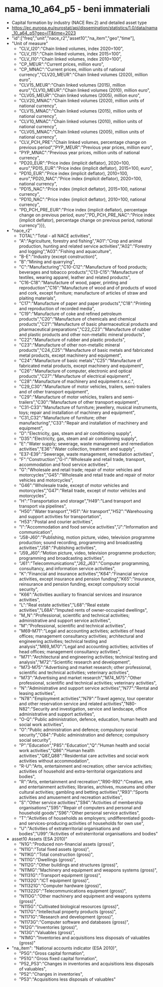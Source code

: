 # nama_10_a64_p5 - beni immateriali

- Capital formation by industry (NACE Rev.2) and detailed asset type
- https://ec.europa.eu/eurostat/api/dissemination/statistics/1.0/data/nama_10_a64_p5?geo=IT&time=2023
- "id":["freq","unit","nace_r2","asset10","na_item","geo","time"],
- "Unit of measure"
	- "CLV_I20":"Chain linked volumes, index 2020=100",
	- "CLV_I15":"Chain linked volumes, index 2015=100",
	- "CLV_I10":"Chain linked volumes, index 2010=100",
	- "CP_MEUR":"Current prices, million euro",
	- "CP_MNAC":"Current prices, million units of national currency","CLV20_MEUR":"Chain linked volumes (2020), million euro",
	- "CLV15_MEUR":"Chain linked volumes (2015), million euro","CLV10_MEUR":"Chain linked volumes (2010), million euro",
	- "CLV05_MEUR":"Chain linked volumes (2005), million euro",
	- "CLV20_MNAC":"Chain linked volumes (2020), million units of national currency",
	- "CLV15_MNAC":"Chain linked volumes (2015), million units of national currency",
	- "CLV10_MNAC":"Chain linked volumes (2010), million units of national currency",
	- "CLV05_MNAC":"Chain linked volumes (2005), million units of national currency",
	- "CLV_PCH_PRE":"Chain linked volumes, percentage change on previous period","PYP_MEUR":"Previous year prices, million euro",
	- "PYP_MNAC":"Previous year prices, million units of national currency",
	- "PD20_EUR":"Price index (implicit deflator), 2020=100, euro","PD15_EUR":"Price index (implicit deflator), 2015=100, euro",
	- "PD10_EUR":"Price index (implicit deflator), 2010=100, euro","PD20_NAC":"Price index (implicit deflator), 2020=100, national currency",
	- "PD15_NAC":"Price index (implicit deflator), 2015=100, national currency",
	- "PD10_NAC":"Price index (implicit deflator), 2010=100, national currency",
	- "PD_PCH_PRE_EUR":"Price index (implicit deflator), percentage change on previous period, euro","PD_PCH_PRE_NAC":"Price index (implicit deflator), percentage change on previous period, national currency"}}},
- "nace_r2"
	- TOTAL":"Total - all NACE activities",
	- "A":"Agriculture, forestry and fishing","A01":"Crop and animal production, hunting and related service activities","A02":"Forestry and logging","A03":"Fishing and aquaculture",
	- "B-E":"Industry (except construction)",
	- "B":"Mining and quarrying",
	- "C":"Manufacturing","C10-C12":"Manufacture of food products; beverages and tobacco products","C13-C15":"Manufacture of textiles, wearing apparel, leather and related products",
	- "C16-C18":"Manufacture of wood, paper, printing and reproduction","C16":"Manufacture of wood and of products of wood and cork, except furniture; manufacture of articles of straw and plaiting materials",
	- "C17":"Manufacture of paper and paper products","C18":"Printing and reproduction of recorded media",
	- "C19":"Manufacture of coke and refined petroleum products","C20":"Manufacture of chemicals and chemical products","C21":"Manufacture of basic pharmaceutical products and pharmaceutical preparations","C22_C23":"Manufacture of rubber and plastic products and other non-metallic mineral products",
	- "C22":"Manufacture of rubber and plastic products",
	- "C23":"Manufacture of other non-metallic mineral products","C24_C25":"Manufacture of basic metals and fabricated metal products, except machinery and equipment",
	- "C24":"Manufacture of basic metals","C25":"Manufacture of fabricated metal products, except machinery and equipment",
	- "C26":"Manufacture of computer, electronic and optical products","C27":"Manufacture of electrical equipment",
	- "C28":"Manufacture of machinery and equipment n.e.c.",
	- "C29_C30":"Manufacture of motor vehicles, trailers, semi-trailers and of other transport equipment",
	- "C29":"Manufacture of motor vehicles, trailers and semi-trailers","C30":"Manufacture of other transport equipment",
	- "C31-C33":"Manufacture of furniture; jewellery, musical instruments, toys; repair and installation of machinery and equipment",
	- "C31_C32":"Manufacture of furniture; other manufacturing","C33":"Repair and installation of machinery and equipment",
	- "D":"Electricity, gas, steam and air conditioning supply",
	- "D35":"Electricity, gas, steam and air conditioning supply",
	- "E":"Water supply; sewerage, waste management and remediation activities","E36":"Water collection, treatment and supply",
	- "E37-E39":"Sewerage, waste management, remediation activities",
	- "F":"Construction","G-I":"Wholesale and retail trade, transport, accommodation and food service activities",
	- "G":"Wholesale and retail trade; repair of motor vehicles and motorcycles","G45":"Wholesale and retail trade and repair of motor vehicles and motorcycles",
	- "G46":"Wholesale trade, except of motor vehicles and motorcycles","G47":"Retail trade, except of motor vehicles and motorcycles",
	- "H":"Transportation and storage","H49":"Land transport and transport via pipelines",
	- "H50":"Water transport","H51":"Air transport","H52":"Warehousing and support activities for transportation",
	- "H53":"Postal and courier activities",
	- "I":"Accommodation and food service activities","J":"Information and communication",
	- "J58-J60":"Publishing, motion picture, video, television programme production; sound recording, programming and broadcasting activities","J58":"Publishing activities",
	- "J59_J60":"Motion picture, video, television programme production; programming and broadcasting activities",
	- "J61":"Telecommunications","J62_J63":"Computer programming, consultancy, and information service activities",
	- "K":"Financial and insurance activities","K64":"Financial service activities, except insurance and pension funding","K65":"Insurance, reinsurance and pension funding, except compulsory social security",
	- "K66":"Activities auxiliary to financial services and insurance activities",
	- "L":"Real estate activities","L68":"Real estate activities","L68A":"Imputed rents of owner-occupied dwellings",
	- "M_N":"Professional, scientific and technical activities; administrative and support service activities",
	- "M":"Professional, scientific and technical activities",
	- "M69-M71":"Legal and accounting activities; activities of head offices; management consultancy activities; architectural and engineering activities; technical testing and analysis","M69_M70":"Legal and accounting activities; activities of head offices; management consultancy activities",
	- "M71":"Architectural and engineering activities; technical testing and analysis","M72":"Scientific research and development",
	- "M73-M75":"Advertising and market research; other professional, scientific and technical activities; veterinary activities",
	- "M73":"Advertising and market research","M74_M75":"Other professional, scientific and technical activities; veterinary activities",
	- "N":"Administrative and support service activities","N77":"Rental and leasing activities",
	- "N78":"Employment activities","N79":"Travel agency, tour operator and other reservation service and related activities","N80-N82":"Security and investigation, service and landscape, office administrative and support activities",
	- "O-Q":"Public administration, defence, education, human health and social work activities",
	- "O":"Public administration and defence; compulsory social security","O84":"Public administration and defence; compulsory social security",
	- "P":"Education","P85":"Education","Q":"Human health and social work activities","Q86":"Human health activities","Q87_Q88":"Residential care activities and social work activities without accommodation",
	- "R-U":"Arts, entertainment and recreation; other service activities; activities of household and extra-territorial organizations and bodies",
	- "R":"Arts, entertainment and recreation","R90-R92":"Creative, arts and entertainment activities; libraries, archives, museums and other cultural activities; gambling and betting activities","R93":"Sports activities and amusement and recreation activities",
	- "S":"Other service activities","S94":"Activities of membership organisations","S95":"Repair of computers and personal and household goods","S96":"Other personal service activities",
	- "T":"Activities of households as employers; undifferentiated goods- and services-producing activities of households for own use",
	- "U":"Activities of extraterritorial organisations and bodies","U99":"Activities of extraterritorial organisations and bodies"
- asset10 Assets (ESA 2010)"
	- "N1G":"Produced non-financial assets (gross)",
	- "N11G":"Total fixed assets (gross)",
	- "N11KG":"Total construction (gross)",
	- "N111G":"Dwellings (gross)",
	- "N112G":"Other buildings and structures (gross)",
	- "N11MG":"Machinery and equipment and weapons systems (gross)",
	- "N1131G":"Transport equipment (gross)",
	- "N1132G":"ICT equipment (gross)",
	- "N11321G":"Computer hardware (gross)",
	- "N11322G":"Telecommunications equipment (gross)",
	- "N11OG":"Other machinery and equipment and weapons systems (gross)",
	- "N115G":"Cultivated biological resources (gross)",
	- "N117G":"Intellectual property products (gross)",
	- "N1171G":"Research and development (gross)",
	- "N1173G":"Computer software and databases (gross)",
	- "N12G":"Inventories (gross)",
	- "N13G":"Valuables (gross)",
	- "N1MG":"Inventories and acquisitions less disposals of valuables (gross)"
- "na_item": "National accounts indicator (ESA 2010)",
	- "P5G":"Gross capital formation",
	- "P51G":"Gross fixed capital formation",
	- "P52_P53":"Changes in inventories and acquisitions less disposals of valuables",
	- "P52":"Changes in inventories",
	- "P53":"Acquisitions less disposals of valuables"